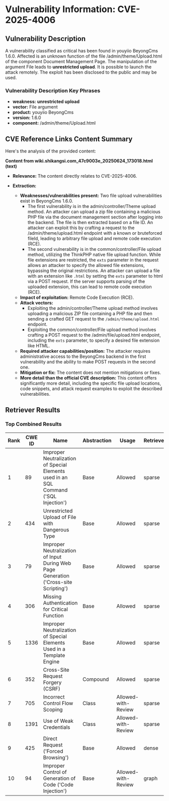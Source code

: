 # Vulnerability Information: CVE-2025-4006

## Vulnerability Description
A vulnerability classified as critical has been found in youyiio BeyongCms 1.6.0. Affected is an unknown function of the file /admin/theme/Upload.html of the component Document Management Page. The manipulation of the argument File leads to **unrestricted upload**. It is possible to launch the attack remotely. The exploit has been disclosed to the public and may be used.

### Vulnerability Description Key Phrases
- **weakness:** **unrestricted upload**
- **vector:** File argument
- **product:** youyiio BeyongCms
- **version:** 1.6.0
- **component:** /admin/theme/Upload.html

## CVE Reference Links Content Summary
Here's the analysis of the provided content:

**Content from wiki.shikangsi.com_47c9003e_20250624_173018.html (text)**

*   **Relevance:** The content directly relates to CVE-2025-4006.
*   **Extraction:**

    *   **Weaknesses/vulnerabilities present:** Two file upload vulnerabilities exist in BeyongCms 1.6.0.
        *   The first vulnerability is in the admin/controller/Theme upload method. An attacker can upload a zip file containing a malicious PHP file via the document management section after logging into the backend. The file is then extracted based on a file ID. An attacker can exploit this by crafting a request to the /admin/theme/upload.html endpoint with a known or bruteforced fileId, leading to arbitrary file upload and remote code execution (RCE).
        *   The second vulnerability is in the common/controller/File upload method, utilizing the ThinkPHP native file upload function. While file extensions are restricted, the `exts` parameter in the request allows an attacker to specify the allowed file extensions, bypassing the original restrictions. An attacker can upload a file with an extension like `.html` by setting the `exts` parameter to html via a POST request. If the server supports parsing of the uploaded extension, this can lead to remote code execution (RCE).
    *   **Impact of exploitation:** Remote Code Execution (RCE).
    *   **Attack vectors:**
        *   Exploiting the admin/controller/Theme upload method involves uploading a malicious ZIP file containing a PHP file and then sending a crafted GET request to the `/admin/theme/upload.html` endpoint.
        *   Exploiting the common/controller/File upload method involves crafting a POST request to the /admin/file/upload.html endpoint, including the `exts` parameter, to specify a desired file extension like HTML.
    *   **Required attacker capabilities/position:** The attacker requires administrative access to the BeyongCms backend in the first vulnerability and the ability to make POST requests in the second one.
    *   **Mitigation or fix:** The content does not mention mitigations or fixes.
    *   **More detail than the official CVE description:** This content offers significantly more detail, including the specific file upload locations, code snippets, and attack request examples to exploit the described vulnerabilities.

## Retriever Results

### Top Combined Results

| Rank | CWE ID | Name | Abstraction | Usage  | Retrievers | Individual Scores |
|------|--------|------|-------------|-------|------------|-------------------|
| 1 | 89 | Improper Neutralization of Special Elements used in an SQL Command ('SQL Injection') | Base | Allowed | sparse | 0.463 |
| 2 | 434 | Unrestricted Upload of File with Dangerous Type | Base | Allowed | sparse | 0.453 |
| 3 | 79 | Improper Neutralization of Input During Web Page Generation ('Cross-site Scripting') | Base | Allowed | sparse | 0.447 |
| 4 | 306 | Missing Authentication for Critical Function | Base | Allowed | sparse | 0.376 |
| 5 | 1336 | Improper Neutralization of Special Elements Used in a Template Engine | Base | Allowed | sparse | 0.372 |
| 6 | 352 | Cross-Site Request Forgery (CSRF) | Compound | Allowed | sparse | 0.361 |
| 7 | 705 | Incorrect Control Flow Scoping | Class | Allowed-with-Review | sparse | 0.358 |
| 8 | 1391 | Use of Weak Credentials | Class | Allowed-with-Review | sparse | 0.355 |
| 9 | 425 | Direct Request ('Forced Browsing') | Base | Allowed | dense | 0.586 |
| 10 | 94 | Improper Control of Generation of Code ('Code Injection') | Base | Allowed-with-Review | graph | 0.002 |


